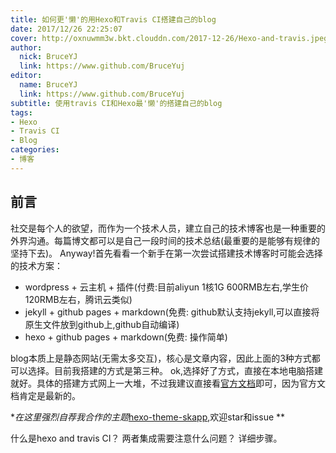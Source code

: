 ```yaml
---
title: 如何更'懒'的用Hexo和Travis CI搭建自己的blog
date: 2017/12/26 22:25:07
cover: http://oxnuwmm3w.bkt.clouddn.com/2017-12-26/Hexo-and-travis.jpeg
author:
  nick: BruceYJ
  link: https://www.github.com/BruceYuj
editor:
  name: BruceYJ
  link: https://www.github.com/BruceYuj
subtitle: 使用travis CI和Hexo最'懒'的搭建自己的blog
tags:
- Hexo
- Travis CI
- Blog
categories:
- 博客
---
```


## 前言
社交是每个人的欲望，而作为一个技术人员，建立自己的技术博客也是一种重要的外界沟通。每篇博文都可以是自己一段时间的技术总结(最重要的是能够有规律的坚持下去)。
Anyway!首先看看一个新手在第一次尝试搭建技术博客时可能会选择的技术方案：
- wordpress + 云主机 + 插件(付费:目前aliyun 1核1G 600RMB左右,学生价120RMB左右，腾讯云类似)
- jekyll + github pages + markdown(免费: github默认支持jekyll,可以直接将原生文件放到github上,github自动编译)
- hexo + github pages + markdown(免费: 操作简单)

blog本质上是静态网站(无需太多交互)，核心是文章内容，因此上面的3种方式都可以选择。目前我搭建的方式是第三种。
ok,选择好了方式，直接在本地电脑搭建就好。具体的搭建方式网上一大堆，不过我建议直接看[官方文档](https://hexo.io/docs/index.html)即可，因为官方文档肯定是最新的。

**在这里强烈自荐我合作的主题*[hexo-theme-skapp](https://github.com/Mrminfive/hexo-theme-skapp),欢迎star和issue **

什么是hexo and travis CI？
两者集成需要注意什么问题？
详细步骤。